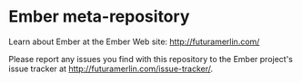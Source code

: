 # Ember meta-repository

Learn about Ember at the Ember Web site: http://futuramerlin.com/

Please report any issues you find with this repository to the Ember project's issue tracker at http://futuramerlin.com/issue-tracker/.
